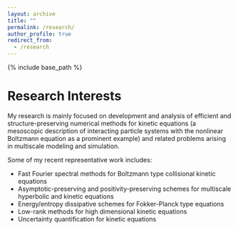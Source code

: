 ```yaml
---
layout: archive
title: ""
permalink: /research/
author_profile: true
redirect_from:
  - /research
---
```


{% include base_path %}

Research Interests
======
My research is mainly focused on development and analysis of efficient and structure-preserving numerical methods for kinetic equations (a mesoscopic description of interacting particle systems with the nonlinear Boltzmann equation as a prominent example) and related problems arising in multiscale modeling and simulation. 

Some of my recent representative work includes:

* Fast Fourier spectral methods for Boltzmann type collisional kinetic equations
* Asymptotic-preserving and positivity-preserving schemes for multiscale hyperbolic and kinetic equations
* Energy/entropy dissipative schemes for Fokker-Planck type equations
* Low-rank methods for high dimensional kinetic equations
* Uncertainty quantification for kinetic equations

<!--
\
**I gratefully acknowledge the support of the NSF (DMS-1620250, DMS-CAREER-1654152, and CBET-CD&E-1854829) in making this work possible.**
-->
